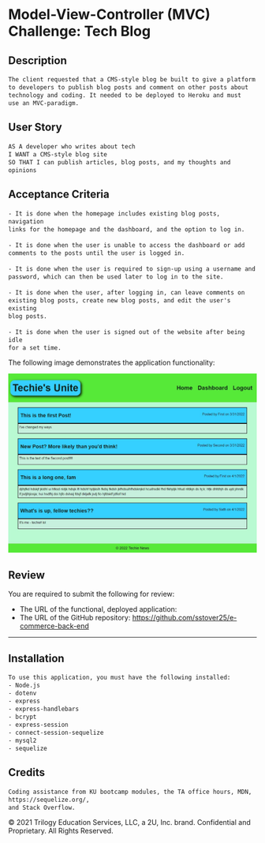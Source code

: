 # Model-View-Controller (MVC) Challenge: Tech Blog

## Description

```
The client requested that a CMS-style blog be built to give a platform
to developers to publish blog posts and comment on other posts about
technology and coding. It needed to be deployed to Heroku and must
use an MVC-paradigm.
```

## User Story

```
AS A developer who writes about tech
I WANT a CMS-style blog site
SO THAT I can publish articles, blog posts, and my thoughts and opinions
```

## Acceptance Criteria

```
- It is done when the homepage includes existing blog posts, navigation
links for the homepage and the dashboard, and the option to log in.

- It is done when the user is unable to access the dashboard or add
comments to the posts until the user is logged in.

- It is done when the user is required to sign-up using a username and
password, which can then be used later to log in to the site.

- It is done when the user, after logging in, can leave comments on
existing blog posts, create new blog posts, and edit the user's existing
blog posts.

- It is done when the user is signed out of the website after being idle
for a set time.
```

The following image demonstrates the application functionality:

![The homepage of the Techie's Unite blog, displaying the existing posts by users and the navigation bar, which contains links to Home, Dashboard, and Logout](./assets/images/CMS_blog_demo.jpg)

## Review

You are required to submit the following for review:

- The URL of the functional, deployed application:
- The URL of the GitHub repository: https://github.com/sstover25/e-commerce-back-end

---

## Installation

```
To use this application, you must have the following installed:
- Node.js
- dotenv
- express
- express-handlebars
- bcrypt
- express-session
- connect-session-sequelize
- mysql2
- sequelize
```

## Credits

```
Coding assistance from KU bootcamp modules, the TA office hours, MDN, https://sequelize.org/,
and Stack Overflow.
```

© 2021 Trilogy Education Services, LLC, a 2U, Inc. brand. Confidential and Proprietary. All Rights Reserved.
